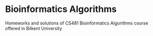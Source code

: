 # Bioinformatics Algorithms 
Homeworks and solutions of CS481 Bioinformatics Algorithms course offered in Bilkent University
